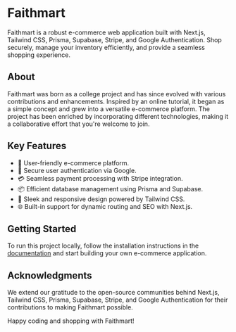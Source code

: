 # Faithmart

Faithmart is a robust e-commerce web application built with Next.js, Tailwind CSS, Prisma, Supabase, Stripe, and Google Authentication. Shop securely, manage your inventory efficiently, and provide a seamless shopping experience.

## About

Faithmart was born as a college project and has since evolved with various contributions and enhancements. Inspired by an online tutorial, it began as a simple concept and grew into a versatile e-commerce platform. The project has been enriched by incorporating different technologies, making it a collaborative effort that you're welcome to join.

## Key Features

- 🛒 User-friendly e-commerce platform.
- 🔐 Secure user authentication via Google.
- 💳 Seamless payment processing with Stripe integration.
- 📦 Efficient database management using Prisma and Supabase.
- 🎨 Sleek and responsive design powered by Tailwind CSS.
- 🌐 Built-in support for dynamic routing and SEO with Next.js.

## Getting Started

To run this project locally, follow the installation instructions in the [documentation](link-to-documentation) and start building your own e-commerce application.


## Acknowledgments

We extend our gratitude to the open-source communities behind Next.js, Tailwind CSS, Prisma, Supabase, Stripe, and Google Authentication for their contributions to making Faithmart possible.

Happy coding and shopping with Faithmart!
